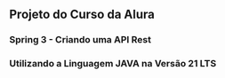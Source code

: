 ## Projeto do Curso da Alura
### Spring 3 - Criando uma API Rest
### Utilizando a Linguagem JAVA na Versão 21 LTS